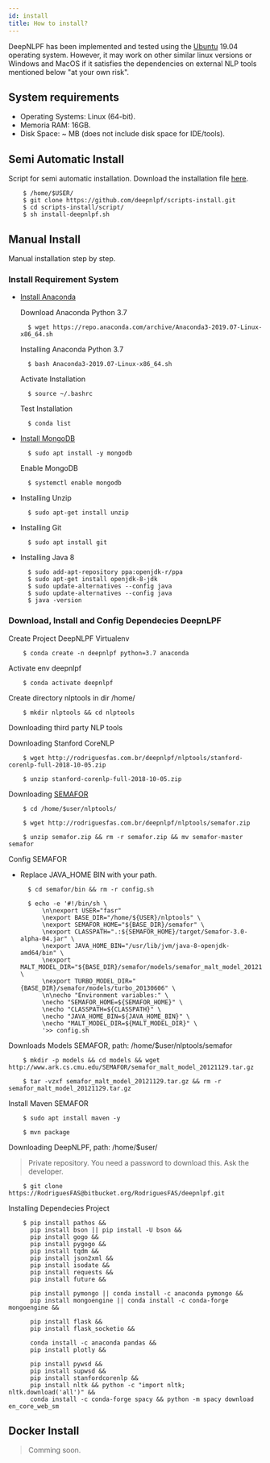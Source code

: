 ```yaml
---
id: install
title: How to install?
---
```


DeepNLPF has been implemented and tested using the [Ubuntu](https://ubuntu.com/) 19.04 operating system. However, it may work on other similar linux versions or Windows and MacOS if it satisfies the dependencies on external NLP tools mentioned below "at your own risk".

## System requirements
* Operating Systems: Linux (64-bit).
* Memoria RAM: 16GB.
* Disk Space: ~ MB (does not include disk space for IDE/tools).

## Semi Automatic Install
Script for semi automatic installation.
Download the installation file [here](https://github.com/deepnlpf/scripts-install).

        $ /home/$USER/
        $ git clone https://github.com/deepnlpf/scripts-install.git
        $ cd scripts-install/script/
        $ sh install-deepnlpf.sh

## Manual Install

Manual installation step by step.

### Install Requirement System

* [Install Anaconda](https://www.digitalocean.com/community/tutorials/how-to-install-anaconda-on-ubuntu-18-04-quickstart)

  Download Anaconda Python 3.7
        
        $ wget https://repo.anaconda.com/archive/Anaconda3-2019.07-Linux-x86_64.sh

  Installing Anaconda Python 3.7
        
        $ bash Anaconda3-2019.07-Linux-x86_64.sh

  Activate Installation
        
        $ source ~/.bashrc

  Test Installation
        
        $ conda list

* [Install MongoDB](https://docs.mongodb.com/manual/tutorial/install-mongodb-on-ubuntu/)

        $ sudo apt install -y mongodb

  Enable MongoDB

        $ systemctl enable mongodb

* Installing Unzip

        $ sudo apt-get install unzip

* Installing Git

        $ sudo apt install git

* Installing Java 8

        $ sudo add-apt-repository ppa:openjdk-r/ppa
        $ sudo apt-get install openjdk-8-jdk
        $ sudo update-alternatives --config java
        $ sudo update-alternatives --config java
        $ java -version

### Download, Install and Config Dependecies DeepnLPF

Create Project DeepNLPF Virtualenv

        $ conda create -n deepnlpf python=3.7 anaconda

Activate env deepnlpf

        $ conda activate deepnlpf

 Create directory nlptools in dir /home/

        $ mkdir nlptools && cd nlptools

Downloading third party NLP tools

Downloading Stanford CoreNLP

        $ wget http://rodriguesfas.com.br/deepnlpf/nlptools/stanford-corenlp-full-2018-10-05.zip
        
        $ unzip stanford-corenlp-full-2018-10-05.zip

Downloading [SEMAFOR](http://www.cs.cmu.edu/~ark/SEMAFOR/)

        $ cd /home/$user/nlptools/

        $ wget http://rodriguesfas.com.br/deepnlpf/nlptools/semafor.zip
        
        $ unzip semafor.zip && rm -r semafor.zip && mv semafor-master semafor

Config SEMAFOR

- Replace JAVA_HOME BIN with your path.

        $ cd semafor/bin && rm -r config.sh
        
        $ echo -e '#!/bin/sh \
            \n\nexport USER="fasr"
            \nexport BASE_DIR="/home/${USER}/nlptools" \
            \nexport SEMAFOR_HOME="${BASE_DIR}/semafor" \
            \nexport CLASSPATH=".:${SEMAFOR_HOME}/target/Semafor-3.0-alpha-04.jar" \
            \nexport JAVA_HOME_BIN="/usr/lib/jvm/java-8-openjdk-amd64/bin" \
            \nexport MALT_MODEL_DIR="${BASE_DIR}/semafor/models/semafor_malt_model_20121129" \
            \nexport TURBO_MODEL_DIR="{BASE_DIR}/semafor/models/turbo_20130606" \
            \n\necho "Environment variables:" \
            \necho "SEMAFOR_HOME=${SEMAFOR_HOME}" \
            \necho "CLASSPATH=${CLASSPATH}" \
            \necho "JAVA_HOME_BIN=${JAVA_HOME_BIN}" \
            \necho "MALT_MODEL_DIR=${MALT_MODEL_DIR}" \
            '>> config.sh

Downloads Models SEMAFOR, path: /home/$user/nlptools/semafor

        $ mkdir -p models && cd models && wget http://www.ark.cs.cmu.edu/SEMAFOR/semafor_malt_model_20121129.tar.gz

        $ tar -vzxf semafor_malt_model_20121129.tar.gz && rm -r semafor_malt_model_20121129.tar.gz 

Install Maven SEMAFOR

        $ sudo apt install maven -y

        $ mvn package

Downloading DeepNLPF, path: /home/$user/

> Private repository. You need a password to download this. Ask the developer.

        $ git clone https://RodriguesFAS@bitbucket.org/RodriguesFAS/deepnlpf.git

Installing Dependecies Project

        $ pip install pathos &&
          pip install bson || pip install -U bson &&
          pip install gogo &&
          pip install pygogo &&
          pip install tqdm &&
          pip install json2xml &&
          pip install isodate &&
          pip install requests &&
          pip install future &&

          pip install pymongo || conda install -c anaconda pymongo &&
          pip install mongoengine || conda install -c conda-forge mongoengine &&

          pip install flask &&
          pip install flask_socketio &&

          conda install -c anaconda pandas &&
          pip install plotly &&

          pip install pywsd && 
          pip install supwsd && 
          pip install stanfordcorenlp && 
          pip install nltk && python -c "import nltk; nltk.download('all')" && 
          conda install -c conda-forge spacy && python -m spacy download en_core_web_sm

## Docker Install

> Comming soon.
